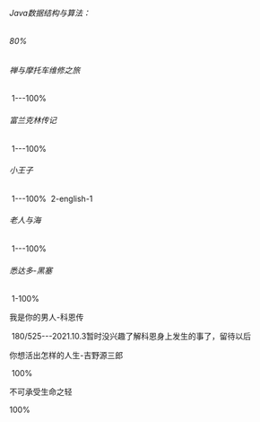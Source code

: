 ###### Java数据结构与算法：

###### 80%

######               

###### 禅与摩托车维修之旅

​		1---100%

###### 富兰克林传记

​		1---100%

###### 小王子

​		1---100%
​		2-english-1

###### 老人与海

​		1---100%

###### 悉达多-黑塞

​		1-100%

我是你的男人-科恩传

​		180/525---2021.10.3暂时没兴趣了解科恩身上发生的事了，留待以后

你想活出怎样的人生-吉野源三郎

​	100%	

不可承受生命之轻

100%
	



###### 